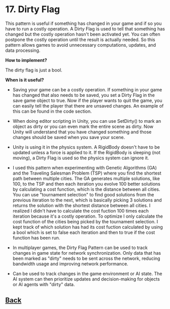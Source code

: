 # 17. Dirty Flag

This pattern is useful if something has changed in your game and if so you have to run a costly operation. A Dirty Flag is used to tell that something has changed but the costly operation hasn't been activated yet. You can often postpone the costly operation until the result is actually needed. So this pattern allows games to avoid unnecessary computations, updates, and data processing.   

**How to implement?**

The dirty flag is just a bool.

**When is it useful?**

- Saving your game can be a costly operation. If something in your game has changed that also needs to be saved, you set a Dirty Flag in the save game object to true. Now if the player wants to quit the game, you can easily tell the player that there are unsaved changes. An example of this can be found in the code section.  

- When doing editor scripting in Unity, you can use SetDirty() to mark an object as dirty or you can even mark the entire scene as dirty. Now Unity will understand that you have changed something and those changes should be saved when you save your scene.

- Unity is using it in the physics system. A RigidBody doesn't have to be updated unless a force is applied to it. If the RigidBody is sleeping (not moving), a Dirty Flag is used so the physics system can ignore it. 

- I used this pattern when experimenting with Genetic Algorithms (GA) and the Traveling Salesman Problem (TSP) where you find the shortest path between multiple cities. The GA generates multiple solutions, like 100, to the TSP and then each iteration you evolve 100 better solutions by calculating a cost function, which is the distance between all cities. You can use "tournament selection" to find good solutions from the previous iteration to the next, which is basically picking 3 solutions and returns the solution with the shortest distance between all cities. I realized I didn't have to calculate the cost fuction 100 times each iteration because it's a costly operation. To optimize I only calculate the cost function of the cities being picked by the tournament selection. I kept track of which solution has had its cost fuction calculated by using a bool which is set to false each iteration and then to true if the cost function has been run.  

- In multiplayer games, the Dirty Flag Pattern can be used to track changes in game state for network synchronization. Only data that has been marked as "dirty" needs to be sent across the network, reducing bandwidth usage and improving network performance.

- Can be used to track changes in the game environment or AI state. The AI system can then prioritize updates and decision-making for objects or AI agents with "dirty" data.


## [Back](../)